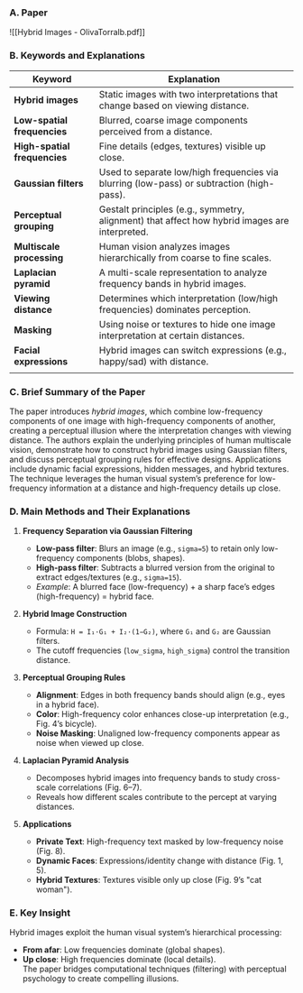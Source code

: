 ### A. Paper
![[Hybrid Images - OlivaTorralb.pdf]]

### B. Keywords and Explanations

| **Keyword**                  | **Explanation**                                                                               |
| ---------------------------- | --------------------------------------------------------------------------------------------- |
| **Hybrid images**            | Static images with two interpretations that change based on viewing distance.                 |
| **Low-spatial frequencies**  | Blurred, coarse image components perceived from a distance.                                   |
| **High-spatial frequencies** | Fine details (edges, textures) visible up close.                                              |
| **Gaussian filters**         | Used to separate low/high frequencies via blurring (low-pass) or subtraction (high-pass).     |
| **Perceptual grouping**      | Gestalt principles (e.g., symmetry, alignment) that affect how hybrid images are interpreted. |
| **Multiscale processing**    | Human vision analyzes images hierarchically from coarse to fine scales.                       |
| **Laplacian pyramid**        | A multi-scale representation to analyze frequency bands in hybrid images.                     |
| **Viewing distance**         | Determines which interpretation (low/high frequencies) dominates perception.                  |
| **Masking**                  | Using noise or textures to hide one image interpretation at certain distances.                |
| **Facial expressions**       | Hybrid images can switch expressions (e.g., happy/sad) with distance.                         |
|                              |                                                                                               |
### C. Brief Summary of the Paper

The paper introduces _hybrid images_, which combine low-frequency components of one image with high-frequency components of another, creating a perceptual illusion where the interpretation changes with viewing distance. The authors explain the underlying principles of human multiscale vision, demonstrate how to construct hybrid images using Gaussian filters, and discuss perceptual grouping rules for effective designs. Applications include dynamic facial expressions, hidden messages, and hybrid textures. The technique leverages the human visual system’s preference for low-frequency information at a distance and high-frequency details up close.

### D. Main Methods and Their Explanations

1. **Frequency Separation via Gaussian Filtering**
	
    - **Low-pass filter**: Blurs an image (e.g., `sigma=5`) to retain only low-frequency components (blobs, shapes).
    - **High-pass filter**: Subtracts a blurred version from the original to extract edges/textures (e.g., `sigma=15`).
    - _Example_: A blurred face (low-frequency) + a sharp face’s edges (high-frequency) = hybrid face.

2. **Hybrid Image Construction**
    
    - Formula: `H = I₁·G₁ + I₂·(1−G₂)`, where `G₁` and `G₂` are Gaussian filters.
    - The cutoff frequencies (`low_sigma`, `high_sigma`) control the transition distance.

3. **Perceptual Grouping Rules**
    
    - **Alignment**: Edges in both frequency bands should align (e.g., eyes in a hybrid face).
    - **Color**: High-frequency color enhances close-up interpretation (e.g., Fig. 4’s bicycle).
    - **Noise Masking**: Unaligned low-frequency components appear as noise when viewed up close.

4. **Laplacian Pyramid Analysis**
    
    - Decomposes hybrid images into frequency bands to study cross-scale correlations (Fig. 6–7).
    - Reveals how different scales contribute to the percept at varying distances.

5. **Applications**
    
    - **Private Text**: High-frequency text masked by low-frequency noise (Fig. 8).
    - **Dynamic Faces**: Expressions/identity change with distance (Fig. 1, 5).
    - **Hybrid Textures**: Textures visible only up close (Fig. 9’s "cat woman").

### E. Key Insight

Hybrid images exploit the human visual system’s hierarchical processing:

- **From afar**: Low frequencies dominate (global shapes).
- **Up close**: High frequencies dominate (local details).  
    The paper bridges computational techniques (filtering) with perceptual psychology to create compelling illusions.